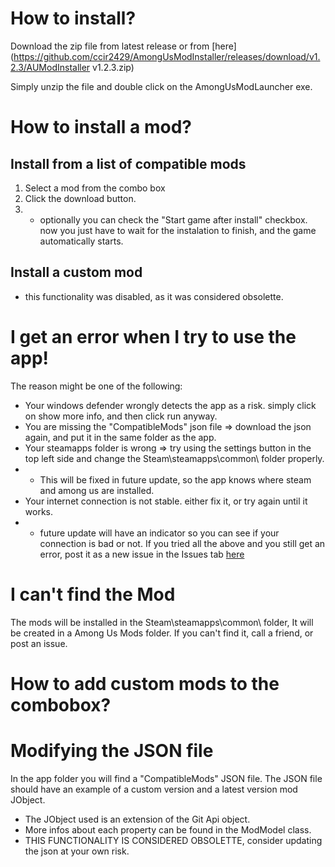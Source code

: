 # How to install?
Download the zip file from latest release or from [here](https://github.com/ccir2429/AmongUsModInstaller/releases/download/v1.2.3/AUModInstaller v1.2.3.zip)

Simply unzip the file and double click on the  AmongUsModLauncher exe.
# How to install a mod?
## Install from a list of compatible mods
1. Select a mod from the combo box
2. Click the download button.
3. * optionally you can check the "Start game after install" checkbox. now you just have to wait for the instalation to finish, and the game automatically starts.
## Install a custom mod 
 - this functionality was disabled, as it was considered obsolette.
# I get an error when I try to use the app!
The reason might be one of the following:
- Your windows defender wrongly detects the app as a risk. simply click on show more info, and then click run anyway.
- You are missing the "CompatibleMods" json file => download the json again, and put it in the same folder as the app.
- Your steamapps folder is wrong => try using the settings button in the top left side and change the Steam\steamapps\common\ folder properly.
- - This will be fixed in future update, so the app knows where steam and among us are installed.
- Your internet connection is not stable. either fix it, or try again until it works.
- - future update will have an indicator so you can see if your connection is bad or not.
If you tried all the above and you still get an error, post it as a new issue in the Issues tab [here](https://github.com/ccir2429/AmongUsModLauncher/issues)
# I can't find the Mod 
The mods will be installed in the Steam\steamapps\common\ folder, It will be created in a Among Us Mods folder. If you can't find it, call a friend, or post an issue.
# How to add custom mods to the combobox?
# Modifying the JSON file 
In the app folder you will find a "CompatibleMods" JSON file. The JSON file should have an example of a custom version and a latest version mod JObject. 
- The JObject used is an extension of the Git Api object. 
- More infos about each property can be found in the ModModel class.
- THIS FUNCTIONALITY IS CONSIDERED OBSOLETTE, consider updating the json at your own risk.
